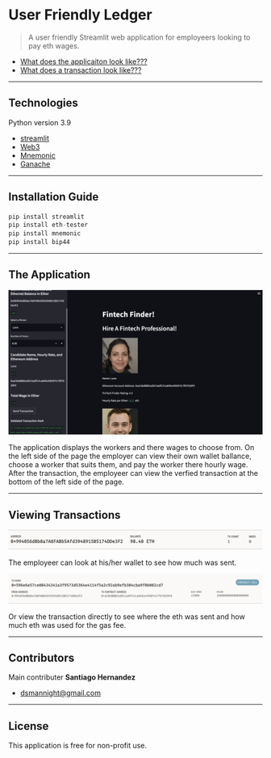 # User Friendly Ledger

>A user friendly Streamlit web application for employeers looking to pay eth wages.
* [What does the applicaiton look like???](#the-application)
* [What does a transaction look like???](#viewing-transactions)

---

## Technologies

Python version 3.9 
* [streamlit](https://streamlit.io/)
* [Web3](https://web3py.readthedocs.io/en/stable/)
* [Mnemonic](https://pypi.org/project/mnemonic/#:~:text=python%2Dmnemonic&text=It%20consists%20of%20two%20parts,BIP%2D0032%20or%20similar%20methods.)
* [Ganache](https://trufflesuite.com/ganache/)

---

## Installation Guide

```python
pip install streamlit
pip install eth-tester
pip install mnemonic
pip install bip44
```

---

## The Application

![Demo image](Images/WebDemo.png)

The application displays the workers and there wages to choose from. On the left side of the page the employer can view their own wallet ballance, choose a worker that suits them, and pay the worker there hourly wage. After the transaction, the employeer can view the verfied transaction at the bottom of the left side of the page.

---

## Viewing Transactions

![Block Image](Images/AccountDemo.png)

The employeer can look at his/her wallet to see how much was sent.

![Transaction Image](Images/TransDemo.png)

Or view the transaction directly to see where the eth was sent and how much eth was used for the gas fee.

---

## Contributors

Main contributer **Santiago Hernandez**
- [dsmannight@gmail.com](dsmannight@gmail.com)

---

## License

This application is free for non-profit use.
